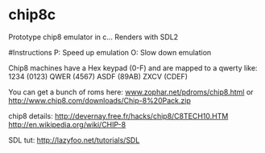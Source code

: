 # chip8c
Prototype chip8 emulator in c...
Renders with SDL2

#Instructions
P: Speed up emulation
O: Slow down emulation

Chip8 machines have a Hex keypad (0-F) and are mapped to a qwerty like:
1234 (0123)
QWER (4567)
ASDF (89AB)
ZXCV (CDEF)


You can get a bunch of roms here:
www.zophar.net/pdroms/chip8.html
or
http://www.chip8.com/downloads/Chip-8%20Pack.zip

chip8 details:
http://devernay.free.fr/hacks/chip8/C8TECH10.HTM
http://en.wikipedia.org/wiki/CHIP-8

SDL tut:
http://lazyfoo.net/tutorials/SDL
